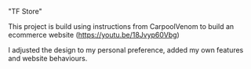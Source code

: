 "TF Store"

This project is build using instructions from CarpoolVenom to build an ecommerce website (https://youtu.be/18Jvyp60Vbg)

I adjusted the design to my personal preference, added my own features and website behaviours.
